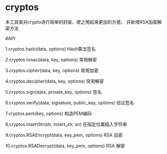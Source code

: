 # cryptos
本工具类对crypto进行简单的封装，使之用起来更加的方便。
并新增RSA加密解密方法

#API

1.cryptos.hash(data, options)
Hash算法签名

2.cryptos.hmac(data, key, options)
常用解密

3.cryptos.cipher(data, key, options)
常用加密

4.cryptos.decipher(data, key, options)
常用解密

5.cryptos.sign(data, private_key, options)
签名

6.cryptos.verify(data, signature, public_key, options)
验证签名

7.cryptos.pem(key, options)
构造PEM编码

8.cryptos.insertStr(str, insert_str, sn)
在指定位置插入字符串

9.cryptos.RSAEncrypt(data, key_pem, options)
RSA 加密

10.cryptos.RSADecrypt(data, key_pem, options)
RSA 解密
